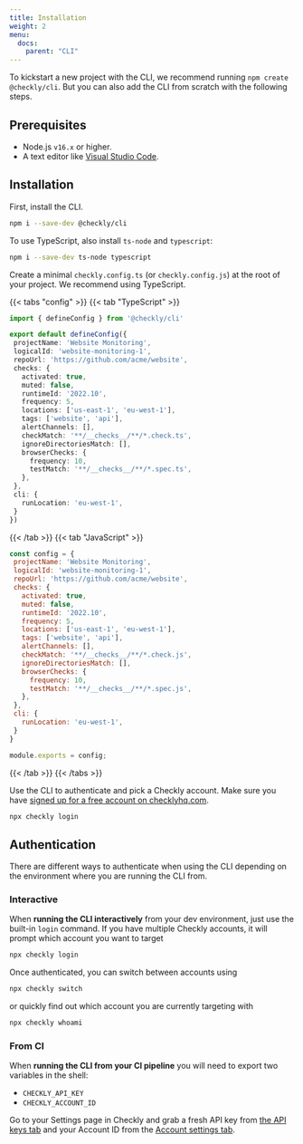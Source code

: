```yaml
---
title: Installation
weight: 2
menu:
  docs:
    parent: "CLI"
---
```


To kickstart a new project with the CLI, we recommend running `npm create @checkly/cli`. But you can also add the CLI
from scratch with the following steps.

## Prerequisites

- Node.js `v16.x` or higher.
- A text editor like [Visual Studio Code](https://code.visualstudio.com/).

## Installation

First, install the CLI.

```bash
npm i --save-dev @checkly/cli
```

To use TypeScript, also install `ts-node` and `typescript`:

```bash
npm i --save-dev ts-node typescript
```

Create a minimal `checkly.config.ts` (or `checkly.config.js`) at the root of your project. We recommend using TypeScript.

{{< tabs "config" >}}
{{< tab "TypeScript" >}}
 ```ts
import { defineConfig } from '@checkly/cli'

export default defineConfig({
  projectName: 'Website Monitoring',
  logicalId: 'website-monitoring-1',
  repoUrl: 'https://github.com/acme/website',
  checks: {
    activated: true,
    muted: false,
    runtimeId: '2022.10',
    frequency: 5,
    locations: ['us-east-1', 'eu-west-1'],
    tags: ['website', 'api'],
    alertChannels: [],
    checkMatch: '**/__checks__/**/*.check.ts',
    ignoreDirectoriesMatch: [],
    browserChecks: {
      frequency: 10,
      testMatch: '**/__checks__/**/*.spec.ts',
    },
  },
  cli: {
    runLocation: 'eu-west-1',
  }
})
 ```
{{< /tab >}}
{{< tab "JavaScript" >}}
 ```js
const config = {
  projectName: 'Website Monitoring',
  logicalId: 'website-monitoring-1',
  repoUrl: 'https://github.com/acme/website',
  checks: {
    activated: true,
    muted: false,
    runtimeId: '2022.10',
    frequency: 5,
    locations: ['us-east-1', 'eu-west-1'],
    tags: ['website', 'api'],
    alertChannels: [],
    checkMatch: '**/__checks__/**/*.check.js',
    ignoreDirectoriesMatch: [],
    browserChecks: {
      frequency: 10,
      testMatch: '**/__checks__/**/*.spec.js',
    },
  },
  cli: {
    runLocation: 'eu-west-1',
  }
}

module.exports = config;
 ```
{{< /tab >}}
{{< /tabs >}}

Use the CLI to authenticate and pick a Checkly account. Make sure you have [signed up for a free account on checklyhq.com](https://www.checklyhq.com/).

```bash
npx checkly login
```

## Authentication

There are different ways to authenticate when using the CLI depending on the environment where you are running the CLI from.

### Interactive

When **running the CLI interactively** from your dev environment, just use the built-in `login` command. If you have multiple
Checkly accounts, it will prompt which account you want to target

```bash
npx checkly login
```

Once authenticated, you can switch between accounts using

```bash
npx checkly switch
```

or quickly find out which account you are currently targeting with

```bash
npx checkly whoami
```

### From CI

When **running the CLI from your CI pipeline** you will need to export two variables in the shell:
- `CHECKLY_API_KEY`
- `CHECKLY_ACCOUNT_ID`

Go to your Settings page in Checkly and grab a fresh API key from [the API keys tab](https://app.checklyhq.com/settings/user/api-keys) and your
Account ID from the [Account settings tab](https://app.checklyhq.com/settings/account/general).
